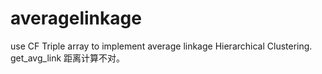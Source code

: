 # averagelinkage
use CF Triple array to implement average linkage Hierarchical Clustering.
get_avg_link  距离计算不对。